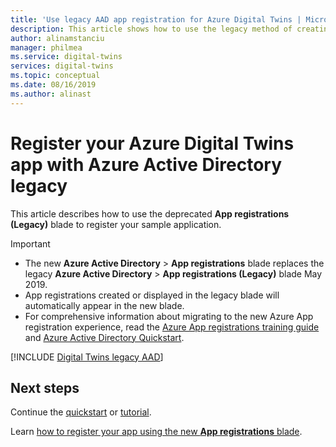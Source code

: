 ```yaml
---
title: 'Use legacy AAD app registration for Azure Digital Twins | Microsoft Docs'
description: This article shows how to use the legacy method of creating app registration with Azure Active Directory for your Azure Digital Twins setup.
author: alinamstanciu
manager: philmea
ms.service: digital-twins
services: digital-twins
ms.topic: conceptual
ms.date: 08/16/2019
ms.author: alinast
---
```


# Register your Azure Digital Twins app with Azure Active Directory legacy

This article describes how to use the deprecated **App registrations (Legacy)** blade to register your sample application.

> [!IMPORTANT]
> * The new **Azure Active Directory** > **App registrations** blade replaces the legacy **Azure Active Directory** > **App registrations (Legacy)** blade May 2019.
> * App registrations created or displayed in the legacy blade will automatically appear in the new blade.
> * For comprehensive information about migrating to the new Azure App registration experience, read the [Azure App registrations training guide](https://docs.microsoft.com/azure/active-directory/develop/app-registrations-training-guide) and [Azure Active Directory Quickstart](https://docs.microsoft.com/azure/active-directory/develop/quickstart-register-app).

[!INCLUDE [Digital Twins legacy AAD](../../includes/digital-twins-permissions-legacy.md)]

## Next steps

Continue the [quickstart](quickstart-view-occupancy-dotnet.md#build-application) or [tutorial](tutorial-facilities-setup.md#configure-the-digital-twins-sample).

Learn [how to register your app using the new **App registrations** blade](tutorial-facilities-setup.md#grant-permissions-to-your-app).